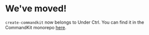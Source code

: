 # We've moved!

`create-commandkit` now belongs to Under Ctrl. You can find it in the CommandKit monorepo [here](https://github.com/underctrl-io/commandkit).
